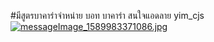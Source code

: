 #มีสูตรบาคาร่าจำหน่าย บอท บาคาร่า สนใจแอดลาย yim_cjs
<a href="https://www.img.live/image/augmFY"><img src="https://www.img.live/images/2020/05/21/messageImage_1589983371086.jpg" alt="messageImage_1589983371086.jpg" border="0" /></a>
